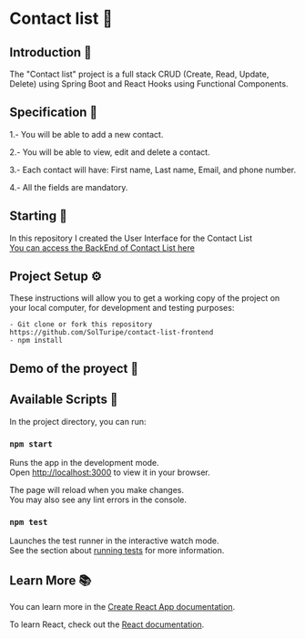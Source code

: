 # Contact list 📝

## Introduction 📌

The "Contact list" project is a full stack CRUD (Create, Read, Update, Delete) using Spring Boot and React Hooks using Functional Components.

## Specification 📍

1.- You will be able to add a new contact.

2.- You will be able to view, edit and delete a contact.

3.- Each contact will have: First name, Last name, Email, and phone number.

4.- All the fields are mandatory.

## Starting 🚀

In this repository I created the User Interface for the Contact List\
[You can access the BackEnd of Contact List here](https://github.com/SolTuripe/contact-list-backend)

## Project Setup ⚙

These instructions will allow you to get a working copy of the project on your local computer, for development and testing purposes:

```
- Git clone or fork this repository https://github.com/SolTuripe/contact-list-frontend
- npm install
```

## Demo of the proyect 🎥

## Available Scripts 👾

In the project directory, you can run:

### `npm start`

Runs the app in the development mode.\
Open [http://localhost:3000](http://localhost:3000) to view it in your browser.

The page will reload when you make changes.\
You may also see any lint errors in the console.

### `npm test`

Launches the test runner in the interactive watch mode.\
See the section about [running tests](https://facebook.github.io/create-react-app/docs/running-tests) for more information.

## Learn More 📚

You can learn more in the [Create React App documentation](https://facebook.github.io/create-react-app/docs/getting-started).

To learn React, check out the [React documentation](https://reactjs.org/).
